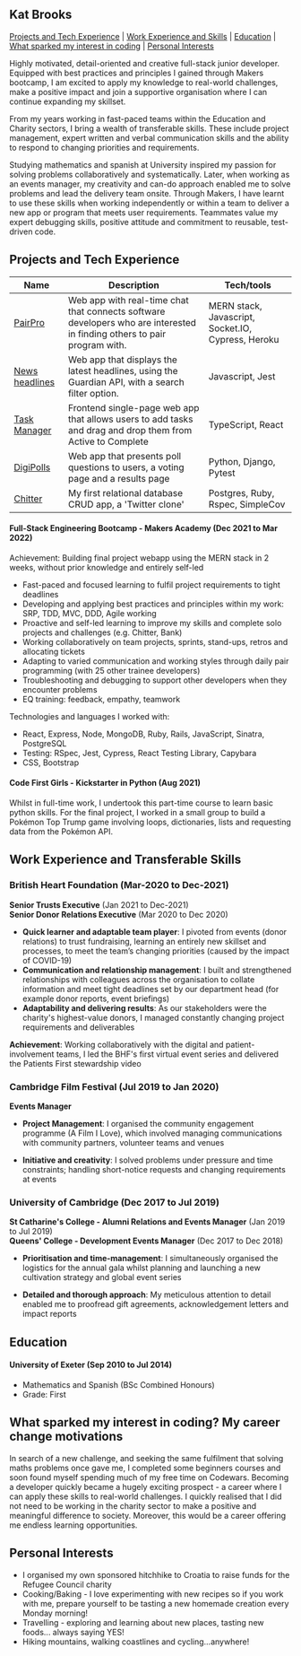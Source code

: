 ## Kat Brooks

[Projects and Tech Experience](#Projects-and-Tech-Experience) |
[Work Experience and Skills](#Work-Experience-and-Transferable-Skills) |
[Education](#Education) |
[What sparked my interest in coding](#What-sparked-my-interest-in-coding-My-career-change-motivations) |
[Personal Interests](#Personal-interests)

Highly motivated, detail-oriented and creative full-stack junior developer. Equipped with best practices and principles I gained through Makers bootcamp, I am excited to apply my knowledge to real-world challenges, make a positive impact and join a supportive organisation where I can continue expanding my skillset.

From my years working in fast-paced teams within the Education and Charity sectors, I bring a wealth of transferable skills. These include project management, expert written and verbal communication skills and the ability to respond to changing priorities and requirements. 

Studying mathematics and spanish at University inspired my passion for solving problems collaboratively and systematically. Later, when working as an events manager, my creativity and can-do approach enabled me to solve problems and lead the delivery team onsite. Through Makers, I have learnt to use these skills when working independently or within a team to deliver a new app or program that meets user requirements. Teammates value my expert debugging skills, positive attitude and commitment to reusable, test-driven code.


## Projects and Tech Experience

| Name              | Description                           | Tech/tools        |
| ------------------| -----------------             | ----------------- |
| [PairPro](https://github.com/kat-mcbrooks/pair-pro) | Web app with real-time chat that connects software developers who are interested in finding others to pair program with. | MERN stack, Javascript, Socket.IO, Cypress, Heroku |
| [News headlines](https://github.com/kat-mcbrooks/news-summary-challenge)| Web app that displays the latest headlines, using the Guardian API, with a search filter option. | Javascript, Jest |
| [Task Manager](https://github.com/kat-mcbrooks/to-do-app-TS-React) | Frontend single-page web app that allows users to add tasks and drag and drop them from Active to Complete | TypeScript, React |
| [DigiPolls](https://github.com/kat-mcbrooks/polling-app-python-django) | Web app that presents poll questions to users, a voting page and a results page | Python, Django, Pytest |
| [Chitter](https://github.com/kat-mcbrooks/chitter-challenge) | My first relational database CRUD app, a 'Twitter clone' | Postgres, Ruby, Rspec, SimpleCov

#### Full-Stack Engineering Bootcamp - Makers Academy (Dec 2021 to Mar 2022)
Achievement: Building final project webapp using the MERN stack in 2 weeks, without prior knowledge and entirely self-led

- Fast-paced and focused learning to fulfil project requirements to tight deadlines
- Developing and applying best practices and principles within my work: SRP, TDD, MVC, DDD, Agile working
- Proactive and self-led learning to improve my skills and complete solo projects and challenges (e.g. Chitter, Bank)
- Working collaboratively on team projects, sprints, stand-ups, retros and allocating tickets
- Adapting to varied communication and working styles through daily pair programming (with 25 other trainee developers)
- Troubleshooting and debugging to support other developers when they encounter problems
- EQ training: feedback, empathy, teamwork

Technologies and languages I worked with:
- React, Express, Node, MongoDB, Ruby, Rails, JavaScript, Sinatra, PostgreSQL
- Testing: RSpec, Jest, Cypress, React Testing Library, Capybara
- CSS, Bootstrap

#### Code First Girls - Kickstarter in Python (Aug 2021) 
Whilst in full-time work, I undertook this part-time course to learn basic python skills. For the final project, I worked in a small group to build a Pokémon Top Trump game involving loops, dictionaries, lists and requesting data from the Pokémon API. 

## Work Experience and Transferable Skills

### British Heart Foundation (Mar-2020 to Dec-2021)  
**Senior Trusts Executive** (Jan 2021 to Dec-2021)  
**Senior Donor Relations Executive** (Mar 2020 to Dec 2020)

- **Quick learner and adaptable team player**: I pivoted from events (donor relations) to trust fundraising, learning an entirely new skillset and processes, to meet the team’s changing priorities (caused by the impact of COVID-19) 
- **Communication and relationship management**: I built and strengthened relationships with colleagues across the organisation to collate information and meet tight deadlines set by our department head (for example donor reports, event briefings)
- **Adaptability and delivering results**: As our stakeholders were the charity's highest-value donors, I managed constantly changing project requirements and deliverables 

**Achievement**: Working collaboratively with the digital and patient-involvement teams, I led the BHF's first virtual event series and delivered the Patients First stewardship video

### Cambridge Film Festival (Jul 2019 to Jan 2020)  
**Events Manager**

- **Project Management**: I organised the community engagement programme (A Film I Love), which involved managing communications with community partners, volunteer teams and venues  

- **Initiative and creativity**: I solved problems under pressure and time constraints; handling short-notice requests and changing requirements at events 

### University of Cambridge (Dec 2017 to Jul 2019)  
**St Catharine's College - Alumni Relations and Events Manager** (Jan 2019 to Jul 2019)  
**Queens' College - Development Events Manager** (Dec 2017 to Dec 2018)

- **Prioritisation and time-management**: I simultaneously organised the logistics for the annual gala whilst planning and launching a new cultivation strategy and global event series

- **Detailed and thorough approach**: My meticulous attention to detail enabled me to proofread gift agreements, acknowledgement letters and impact reports

## Education

#### University of Exeter (Sep 2010 to Jul 2014)

- Mathematics and Spanish (BSc Combined Honours)
- Grade: First

## What sparked my interest in coding? My career change motivations
In search of a new challenge, and seeking the same fulfilment that solving maths problems once gave me, I completed some beginners courses and soon found myself spending much of my free time on Codewars. Becoming a developer quickly became a hugely exciting prospect - a career where I can apply these skills to real-world challenges. I quickly realised that I did not need to be working in the charity sector to make a positive and meaningful difference to society. Moreover, this would be a career offering me endless learning opportunities. 

## Personal Interests
- I organised my own sponsored hitchhike to Croatia to raise funds for the Refugee Council charity
- Cooking/Baking - I love experimenting with new recipes so if you work with me, prepare yourself to be tasting a new homemade creation every Monday morning!
- Travelling - exploring and learning about new places, tasting new foods... always saying YES!
- Hiking mountains, walking coastlines and cycling...anywhere! 

